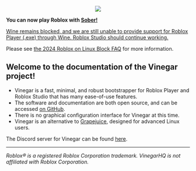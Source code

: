 <p align="center">
  <img style="max-width: 30%" src="/favicon.svg">
</p>

<div class="warning">
<b>You can now play Roblox with <a href=https://sober.vinegarhq.org>Sober!</a></b>
  
<u>Wine remains blocked, and we are still unable to provide support for Roblox Player (.exe) through Wine. Roblox Studio should continue working.</u>

Please see [the 2024 Roblox on Linux Block FAQ](/Home/rol_faq.md) for more information.
</div>


## Welcome to the documentation of the Vinegar project!

- Vinegar is a fast, minimal, and robust bootstrapper for Roblox Player and Roblox Studio that has many ease-of-use features.
- The software and documentation are both open source, and can be accessed [on GitHub](https://github.com/vinegarhq).
- There is no graphical configuration interface for Vinegar at this time.
- Vinegar is an alternative to [Grapejuice](https://brinkervii.gitlab.io/grapejuice/), designed for advanced Linux users.

The Discord server for Vinegar can be found [here](https://discord.gg/dzdzZ6Pps2).

---

_Roblox® is a registered Roblox Corporation trademark. VinegarHQ is not affiliated with Roblox Corporation._

